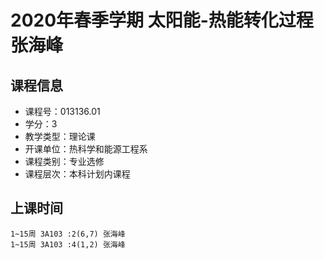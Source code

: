 # 2020年春季学期 太阳能-热能转化过程 张海峰






## 课程信息

- 课程号：013136.01
- 学分：3
- 教学类型：理论课
- 开课单位：热科学和能源工程系
- 课程类别：专业选修
- 课程层次：本科计划内课程

## 上课时间

```
1~15周 3A103 :2(6,7) 张海峰
1~15周 3A103 :4(1,2) 张海峰
```

